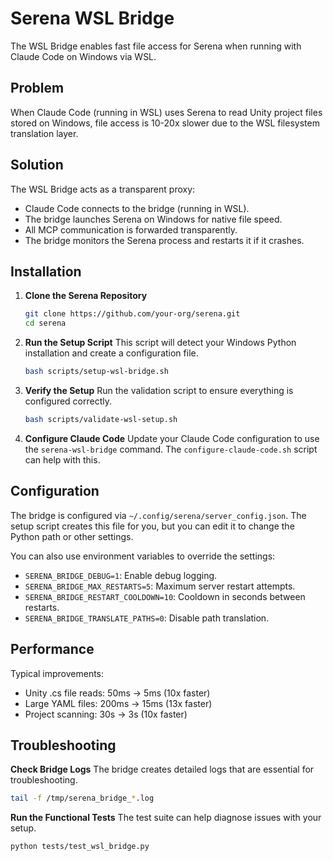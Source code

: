 # Serena WSL Bridge

The WSL Bridge enables fast file access for Serena when running with Claude Code on Windows via WSL.

## Problem

When Claude Code (running in WSL) uses Serena to read Unity project files stored on Windows, file access is 10-20x slower due to the WSL filesystem translation layer.

## Solution

The WSL Bridge acts as a transparent proxy:
- Claude Code connects to the bridge (running in WSL).
- The bridge launches Serena on Windows for native file speed.
- All MCP communication is forwarded transparently.
- The bridge monitors the Serena process and restarts it if it crashes.

## Installation

1.  **Clone the Serena Repository**
    ```bash
    git clone https://github.com/your-org/serena.git
    cd serena
    ```

2.  **Run the Setup Script**
    This script will detect your Windows Python installation and create a configuration file.
    ```bash
    bash scripts/setup-wsl-bridge.sh
    ```

3.  **Verify the Setup**
    Run the validation script to ensure everything is configured correctly.
    ```bash
    bash scripts/validate-wsl-setup.sh
    ```

4.  **Configure Claude Code**
    Update your Claude Code configuration to use the `serena-wsl-bridge` command. The `configure-claude-code.sh` script can help with this.

## Configuration

The bridge is configured via `~/.config/serena/server_config.json`. The setup script creates this file for you, but you can edit it to change the Python path or other settings.

You can also use environment variables to override the settings:
- `SERENA_BRIDGE_DEBUG=1`: Enable debug logging.
- `SERENA_BRIDGE_MAX_RESTARTS=5`: Maximum server restart attempts.
- `SERENA_BRIDGE_RESTART_COOLDOWN=10`: Cooldown in seconds between restarts.
- `SERENA_BRIDGE_TRANSLATE_PATHS=0`: Disable path translation.

## Performance

Typical improvements:
- Unity .cs file reads: 50ms → 5ms (10x faster)
- Large YAML files: 200ms → 15ms (13x faster)
- Project scanning: 30s → 3s (10x faster)

## Troubleshooting

**Check Bridge Logs**
The bridge creates detailed logs that are essential for troubleshooting.
```bash
tail -f /tmp/serena_bridge_*.log
```

**Run the Functional Tests**
The test suite can help diagnose issues with your setup.
```bash
python tests/test_wsl_bridge.py
```